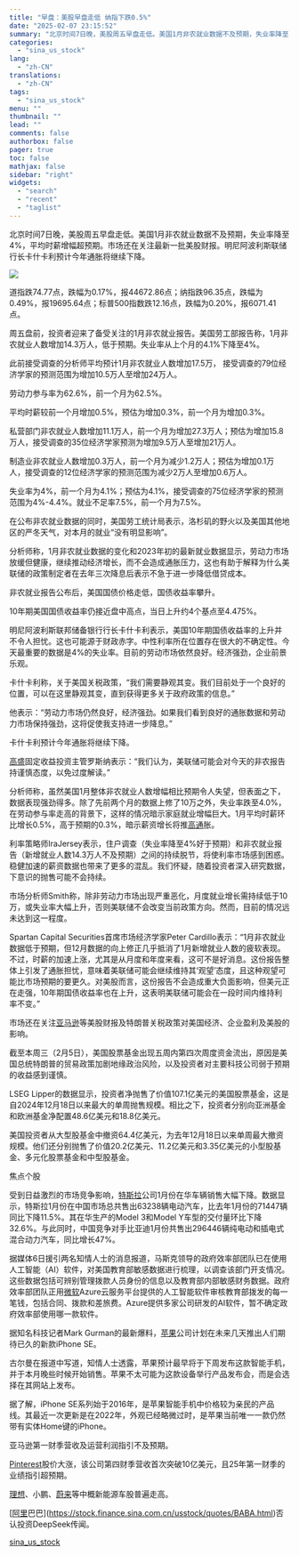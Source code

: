 ```yaml
---
title: "早盘：美股早盘走低 纳指下跌0.5%"
date: "2025-02-07 23:15:52"
summary: "北京时间7日晚，美股周五早盘走低。美国1月非农就业数据不及预期，失业率降至..."
categories:
  - "sina_us_stock"
lang:
  - "zh-CN"
translations:
  - "zh-CN"
tags:
  - "sina_us_stock"
menu: ""
thumbnail: ""
lead: ""
comments: false
authorbox: false
pager: true
toc: false
mathjax: false
sidebar: "right"
widgets:
  - "search"
  - "recent"
  - "taglist"
---
```


北京时间7日晚，美股周五早盘走低。美国1月非农就业数据不及预期，失业率降至4%，平均时薪增幅超预期。市场还在关注最新一批美股财报。明尼阿波利斯联储行长卡什卡利预计今年通胀将继续下降。

![](https://n.sinaimg.cn/tech/transform/779/w474h305/20250207/c6dc-c9cc5c13637a7da6b81e329f36fc2d5f.jpg)

道指跌74.77点，跌幅为0.17%，报44672.86点；纳指跌96.35点，跌幅为0.49%，报19695.64点；标普500指数跌12.16点，跌幅为0.20%，报6071.41点。

周五盘前，投资者迎来了备受关注的1月非农就业报告。美国劳工部报告称，1月非农就业人数增加14.3万人，低于预期。失业率从上个月的4.1%下降至4%。

此前接受调查的分析师平均预计1月非农就业人数增加17.5万， 接受调查的79位经济学家的预测范围为增加10.5万人至增加24万人。

劳动力参与率为62.6%，前一个月为62.5%。

平均时薪较前一个月增加0.5%，预估为增加0.3%，前一个月为增加0.3%。

私营部门非农就业人数增加11.1万人，前一个月为增加27.3万人；预估为增加15.8万人，接受调查的35位经济学家预测为增加9.5万人至增加21万人。

制造业非农就业人数增加0.3万人，前一个月为减少1.2万人；预估为增加0.1万人，接受调查的12位经济学家的预测范围为减少2万人至增加0.6万人。

失业率为4%，前一个月为4.1%；预估为4.1%，接受调查的75位经济学家的预测范围为4%-4.4%。就业不足率7.5%，前一个月为7.5%。

在公布非农就业数据的同时，美国劳工统计局表示，洛杉矶的野火以及美国其他地区的严冬天气，对本月的就业“没有明显影响”。

分析师称，1月非农就业数据的变化和2023年初的最新就业数据显示，劳动力市场放缓但健康，继续推动经济增长，而不会造成通胀压力，这也有助于解释为什么美联储的政策制定者在去年三次降息后表示不急于进一步降低借贷成本。

非农就业报告公布后，美国国债价格走低，国债收益率攀升。

10年期美国国债收益率仍接近盘中高点，当日上升约4个基点至4.475%。

明尼阿波利斯联邦储备银行行长卡什卡利表示，美国10年期国债收益率的上升并不令人担忧。这也可能源于财政赤字。中性利率所在位置存在很大的不确定性。今天最重要的数据是4%的失业率。目前的劳动市场依然良好。经济强劲，企业前景乐观。

卡什卡利称，关于美国关税政策，“我们需要静观其变。我们目前处于一个良好的位置，可以在这里静观其变，直到获得更多关于政府政策的信息。”

他表示：“劳动力市场仍然良好，经济强劲。如果我们看到良好的通胀数据和劳动力市场保持强劲，这将促使我支持进一步降息。”

卡什卡利预计今年通胀将继续下降。

[高盛](https://stock.finance.sina.com.cn/usstock/quotes/GS.html)固定收益投资主管罗斯纳表示：“我们认为，美联储可能会对今天的非农报告持谨慎态度，以免过度解读。”

分析师称，虽然美国1月整体非农就业人数增幅相比预期令人失望，但表面之下，数据表现强劲得多。除了先前两个月的数据上修了10万之外，失业率跌至4.0%，在劳动参与率走高的背景下，这样的情况暗示家庭就业增幅巨大。1月平均时薪环比增长0.5%，高于预期的0.3%，暗示薪资增长将推[高通](https://stock.finance.sina.com.cn/usstock/quotes/QCOM.html)胀。

利率策略师IraJersey表示，住户调查（失业率降至4%好于预期）和非农就业报告（新增就业人数14.3万人不及预期）之间的持续脱节，将使利率市场感到困惑。稳健加速的薪资数据也带来了更多的混乱。我们怀疑，随着投资者深入研究数据，下意识的抛售可能不会持续。

市场分析师Smith称，除非劳动力市场出现严重恶化，月度就业增长需持续低于10万，或失业率大幅上升，否则美联储不会改变当前政策方向。然而，目前的情况远未达到这一程度。

Spartan Capital Securities首席市场经济学家Peter Cardillo表示：“1月非农就业数据低于预期，但12月数据的向上修正几乎抵消了1月新增就业人数的疲软表现。不过，时薪的加速上涨，尤其是从月度和年度来看，这可不是好消息。这份报告整体上引发了通胀担忧，意味着美联储可能会继续维持其‘观望’态度，且这种观望可能比市场预期的要更久。对美股而言，这份报告不会造成重大负面影响，但美元正在走强，10年期国债收益率也在上升，这表明美联储可能会在一段时间内维持利率不变。”

市场还在关注[亚马逊](https://stock.finance.sina.com.cn/usstock/quotes/AMZN.html)等美股财报及特朗普关税政策对美国经济、企业盈利及美股的影响。

截至本周三（2月5日），美国股票基金出现五周内第四次周度资金流出，原因是美国总统特朗普的贸易政策加剧地缘政治风险，以及投资者对主要科技公司弱于预期的收益感到谨慎。

LSEG Lipper的数据显示，投资者净抛售了价值107.1亿美元的美国股票基金，这是自2024年12月18日以来最大的单周抛售规模。相比之下，投资者分别向亚洲基金和欧洲基金净配置48.6亿美元和18.8亿美元。

美国投资者从大型股基金中撤资64.4亿美元，为去年12月18日以来单周最大撤资规模。他们还分别抛售了价值20.2亿美元、11.2亿美元和3.35亿美元的小型股基金、多元化股票基金和中型股基金。

焦点个股

受到日益激烈的市场竞争影响，[特斯拉](https://stock.finance.sina.com.cn/usstock/quotes/TSLA.html)公司1月份在华车辆销售大幅下降。数据显示，特斯拉1月份在中国市场总共售出63238辆电动汽车，比去年1月份的71447辆同比下降11.5%。其在华生产的Model 3和Model Y车型的交付量环比下降32.6%。与此同时，中国竞争对手比亚迪1月份共售出296446辆纯电动和插电式混合动力汽车，同比增长47%。

据媒体6日援引两名知情人士的消息报道，马斯克领导的政府效率部团队已在使用人工智能（AI）软件，对美国教育部敏感数据进行梳理，以调查该部门开支情况。这些数据包括可辨别管理拨款人员身份的信息以及教育部内部敏感财务数据。政府效率部团队正用[微软](https://stock.finance.sina.com.cn/usstock/quotes/MSFT.html)Azure云服务平台提供的人工智能软件审核教育部拨发的每一笔钱，包括合同、拨款和差旅费。Azure提供多家公司研发的AI软件，暂不确定政府效率部使用哪一款软件。

据知名科技记者Mark Gurman的最新爆料，[苹果](https://stock.finance.sina.com.cn/usstock/quotes/AAPL.html)公司计划在未来几天推出人们期待已久的新款iPhone SE。

古尔曼在报道中写道，知情人士透露，苹果预计最早将于下周发布这款智能手机，并于本月晚些时候开始销售。苹果不太可能为这款设备举行产品发布会，而是会选择在其网站上发布。

据了解，iPhone SE系列始于2016年，是苹果智能手机中价格较为亲民的产品线。其最近一次更新是在2022年，外观已经略微过时，是苹果当前唯一一款仍然带有实体Home键的iPhone。

亚马逊第一财季营收及运营利润指引不及预期。

[Pinterest](https://stock.finance.sina.com.cn/usstock/quotes/PINS.html)股价大涨，该公司第四财季营收首次突破10亿美元，且25年第一财季的业绩指引超预期。

[理想](https://stock.finance.sina.com.cn/usstock/quotes/LI.html)、小鹏、[蔚来](https://stock.finance.sina.com.cn/usstock/quotes/NIO.html)等中概新能源车股普遍走高。

[[阿里](https://stock.finance.sina.com.cn/usstock/quotes/BABA.html)巴巴](https://stock.finance.sina.com.cn/usstock/quotes/BABA.html)否认投资DeepSeek传闻。

[sina_us_stock](https://finance.sina.com.cn/stock/usstock/c/2025-02-07/doc-ineistrr9619167.shtml)
